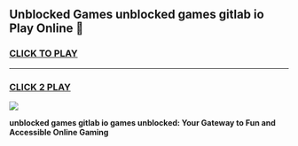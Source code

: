 
## Unblocked Games unblocked games gitlab io Play Online 👋
<h3>
<a href="https://news.freeplayer.one?title=unblocked_games_gitlab_io&ref=17F">CLICK TO PLAY</a></h3>
<hr>

<h3>
<a href="https://news.freeplayer.one?title=unblocked_games_gitlab_io&ref=17F">CLICK 2 PLAY</a>
  
</h3>

<a href="https://news.freeplayer.one?title=unblocked_games_gitlab_io&ref=17F/"><img src="https://clearcache.store/games.png"></a>


**unblocked games gitlab io games unblocked: Your Gateway to Fun and Accessible Online Gaming**
